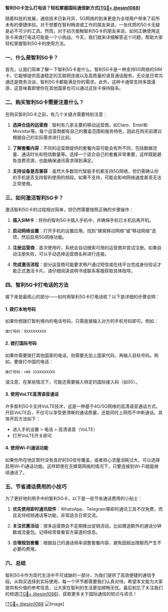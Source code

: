 **智利5G卡怎么打电话？轻松掌握国际通信新方式[[TG💪+ @esim1088](https://t.me/s/esim1088)]**

随着科技的发展，通信技术日新月异，5G网络的到来更是为全球用户带来了前所未有的便捷体验。对于想要在智利畅游或工作的朋友来说，一张优质的5G卡无疑是必不可少的工具。然而，对于初次接触智利5G卡的朋友来说，如何正确使用这张卡来拨打电话可能是一个小挑战。今天，我们就来详细解答这个问题，帮助大家轻松掌握智利5G卡的使用方法。

### 一、什么是智利5G卡？

首先，让我们简单了解一下智利5G卡是什么。智利5G卡是一种支持5G网络的SIM卡，它能够提供高速稳定的互联网连接以及高质量的语音通话服务。无论是日常沟通还是商务洽谈，智利5G卡都能满足你的需求。此外，这种卡通常支持多国漫游，这意味着即使你在其他国家也可以通过这张卡保持联系。

### 二、购买智利5G卡需要注意什么？

在购买智利5G卡之前，有几个关键点需要特别注意：

1. **选择合适的运营商**：智利有几家主要的移动运营商，如Claro、Entel和Movistar等。每个运营商都有自己的覆盖范围和服务特色，因此在购买前建议根据自己的实际需求进行比较。
   
2. **了解套餐内容**：不同的运营商提供的套餐内容可能会有所不同，包括数据流量、通话时长和短信数量等。选择一个适合自己的套餐非常重要，这样既能避免浪费资源，也能确保通讯需求得到满足。

3. **支持设备是否兼容**：虽然大多数现代智能手机都支持5G网络，但仍需确认你的手机是否支持智利使用的频段。如果不支持，可能会影响网络速度甚至无法正常使用。

### 三、如何激活智利5G卡？

激活智利5G卡的过程相对简单，但仍然需要按照正确的步骤操作：

1. **插入SIM卡**：将你的智利5G卡插入手机中，并确保手机已关机后再开机。
   
2. **启动网络设置**：打开手机的设置应用，找到“蜂窝移动网络”或“移动网络”选项，然后启用5G网络功能。

3. **注册运营商**：首次使用时，系统会自动搜索可用的运营商并尝试注册。如果自动注册失败，可以手动选择运营商名称进行连接。

4. **完成激活流程**：部分运营商可能要求用户通过短信或在线平台完成身份验证才能正式激活卡片。请仔细阅读说明书或联系客服获取具体指导。

### 四、智利5G卡打电话的方法

接下来是最核心的部分——如何用智利5G卡打电话呢？以下是详细的步骤说明：

#### 1. 拨打本地号码
如果你想拨打智利境内的电话号码，只需直接输入对方的手机号码即可。例如：
```
拨打号码：9XXXXXXXXX
```

#### 2. 拨打国际号码
如果你需要拨打其他国家的电话，则需要先加上国家代码，再输入目标号码。例如，要拨打中国的电话：
```
拨打号码：+86 1XXXXXXXXX
```
请注意，在某些情况下，可能还需要输入特定的国际接入码（如00）。

#### 3. 使用VoLTE高清语音通话
许多智利5G卡支持VoLTE技术，这是一种基于4G/5G网络的高清语音通话方式。开启VoLTE后，不仅可以享受更清晰的通话质量，还能同时上网而不中断通话。具体开启方法如下：
- 进入手机设置 > 电话 > 高清语音（VoLTE）
- 打开VoLTE开关即可

#### 4. 使用Wi-Fi通话功能
如果你所在地区暂时没有良好的5G信号覆盖，或者担心流量消耗过大，可以选择启用Wi-Fi通话功能。这样即使在无蜂窝网络的情况下，只要连接到Wi-Fi就能继续通话了。

### 五、节省通话费用的小技巧

为了更好地利用手中的智利5G卡，以下是一些节省通话费用的小贴士：

1. **优先使用即时通讯软件**：WhatsApp、Telegram等即时通讯工具不仅免费，而且支持视频通话等功能，非常适合日常交流。

2. **关注优惠活动**：很多运营商会不定期推出促销活动，比如赠送额外的通话分钟数或流量包。记得经常查看官方渠道的信息。

3. **合理规划套餐**：根据自己的通话频率调整套餐内容，避免因超出限额而产生不必要的费用。

### 六、总结

智利5G卡作为现代生活中不可或缺的一部分，为我们提供了高效便捷的通信手段。从购买选择到实际使用，每一个环节都需要我们认真对待。希望本文能为大家提供有价值的参考信息，让大家在智利的生活更加顺畅无忧。最后别忘了关注我们的频道[[TG💪+ @esim1088](https://t.me/s/esim1088)]，获取更多关于国际通信的知识与资讯！

[[TG💪+ @esim1088](https://t.me/s/esim1088) ![Image](https://i.postimg.cc/4NQfJmqS/Snipaste-2025-05-13-00-14-12.png)]